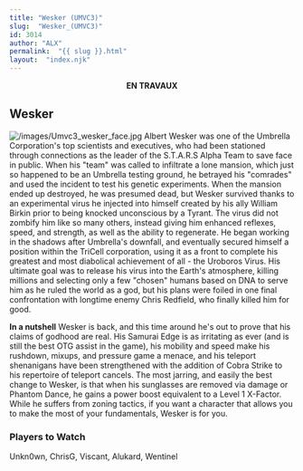```yaml
---
title: "Wesker (UMVC3)"
slug:  "Wesker_(UMVC3)"
id: 3014
author: "ALX"
permalink:  "{{ slug }}.html"
layout:  "index.njk"
---
```


<center>

**EN TRAVAUX**

</center>

## Wesker

![](/images/Umvc3_wesker_face.jpg‎ "/images/Umvc3_wesker_face.jpg‎")
Albert Wesker was one of the Umbrella Corporation's top scientists and
executives, who had been stationed through connections as the leader of
the S.T.A.R.S Alpha Team to save face in public. When his "team" was
called to infiltrate a lone mansion, which just so happened to be an
Umbrella testing ground, he betrayed his "comrades" and used the
incident to test his genetic experiments. When the mansion ended up
destroyed, he was presumed dead, but Wesker survived thanks to an
experimental virus he injected into himself created by his ally William
Birkin prior to being knocked unconscious by a Tyrant. The virus did not
zombify him like so many others, instead giving him enhanced reflexes,
speed, and strength, as well as the ability to regenerate. He began
working in the shadows after Umbrella's downfall, and eventually secured
himself a position within the TriCell corporation, using it as a front
to complete his greatest and most diabolical achievement of all - the
Uroboros Virus. His ultimate goal was to release his virus into the
Earth's atmosphere, killing millions and selecting only a few "chosen"
humans based on DNA to serve him as he ruled the world as a god, but his
plans were foiled in one final confrontation with longtime enemy Chris
Redfield, who finally killed him for good.

**In a nutshell** Wesker is back, and this time around he's out to prove
that his claims of godhood are real. His Samurai Edge is as irritating
as ever (and is still the best OTG assist in the game), his mobility and
speed make his rushdown, mixups, and pressure game a menace, and his
teleport shenanigans have been strengthened with the addition of Cobra
Strike to his repertoire of teleport cancels. The most jarring, and
easily the best change to Wesker, is that when his sunglasses are
removed via damage or Phantom Dance, he gains a power boost equivalent
to a Level 1 X-Factor. While he suffers from zoning tactics, if you want
a character that allows you to make the most of your fundamentals,
Wesker is for you.

### Players to Watch

Unkn0wn, ChrisG, Viscant, Alukard, Wentinel
